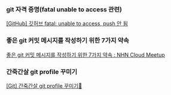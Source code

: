 ### git 자격 증명(fatal unable to access 관련)

[[GitHub] 깃허브 fatal: unable to access, push 안 됨](https://breakcoding.tistory.com/61)

### 좋은 git 커밋 메시지를 작성하기 위한 7가지 약속

[좋은 git 커밋 메시지를 작성하기 위한 7가지 약속 : NHN Cloud Meetup](https://meetup.toast.com/posts/106)

### 간죽간살 git profile 꾸미기

[[Git] 간죽간살 git profile 꾸미기🎀](https://velog.io/@new_wisdom/git-%EA%B0%84%EC%A3%BD%EA%B0%84%EC%82%B4-git-profile-%EA%BE%B8%EB%AF%B8%EA%B8%B0)
